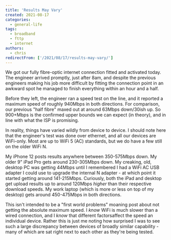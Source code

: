 ```yaml
---
title: 'Results May Vary'
created: 2021-08-17
categories:
  - general-life
tags:
  - broadband
  - fttp
  - internet
authors:
  - chris
redirectFrom: ['/2021/08/17/results-may-vary/']
---
```


We got our fully fibre-optic internet connection fitted and activated today. The engineer arrived promptly, just after 8am, and despite the previous engineers making his job more difficult by fitting the connection point in an awkward spot he managed to finish everything within an hour and a half.

Before they left, the engineer ran a speed test on the line, and it reported a maximum speed of roughly 940Mbps in both directions. For comparison, our previous "half fibre" maxed out at around 63Mbps down/30ish up. So 900+Mbps is the confirmed upper bounds we can expect (in theory), and in line with what the ISP is promising.

In reality, things have varied wildly from device to device. I should note here that the engineer's test was done over ethernet, and all our devices are WiFi-only. Most are up to WiFi 5 (AC) standards, but we do have a few still on the older WiFi N.

My iPhone 12 posts results anywhere between 350-575Mbps down. My older 9" iPad Pro gets around 230-305Mbps down. My creaking, old, desktop PC was getting 44Mbps until I remembered I had a WiFi AC USB adapter I could use to upgrade the internal N adapter - at which point it started getting around 141-215Mbps. Curiously, both the iPad and desktop get upload results up to around 120Mbps _higher_ than their respective download speeds. My work laptop (which is more or less on top of my desktop) gets around 450-475Mbps in both directions.

This isn't intended to be a "first world problems" moaning post about not getting the absolute maximum speed. I _know_ WiFi is much slower than a wired connection, and I _know_ that different factorsaffect the speed an individual device. Rather this is just me noting how surprised I was to see such a large discrepancy between devices of broadly similar capability - many of which are sat right next to each other as they're being tested.
